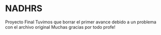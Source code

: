 # NADHRS
Proyecto Final
Tuvimos que borrar el primer avance debido a un problema con el archivo original 
Muchas gracias por todo profe!
